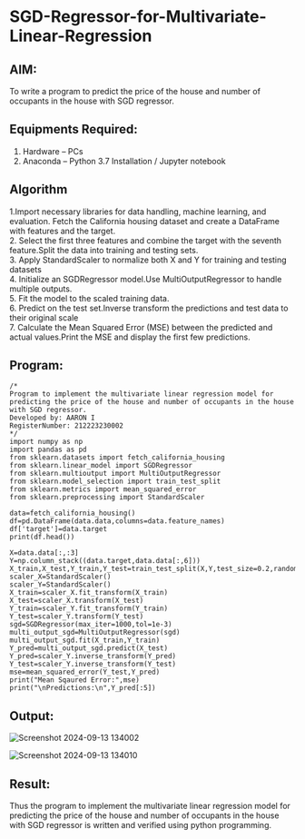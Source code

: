 # SGD-Regressor-for-Multivariate-Linear-Regression

## AIM:
To write a program to predict the price of the house and number of occupants in the house with SGD regressor.

## Equipments Required:
1. Hardware – PCs
2. Anaconda – Python 3.7 Installation / Jupyter notebook

## Algorithm
1.Import necessary libraries for data handling, machine learning, and evaluation. Fetch the California housing dataset and create a DataFrame with features and the target.   
2. Select the first three features  and combine the target with the seventh feature.Split the data into training and testing sets.   
3. Apply StandardScaler to normalize both X and Y for training and testing datasets   
4. Initialize an SGDRegressor model.Use MultiOutputRegressor to handle multiple outputs.   
5. Fit the model to the scaled training data.   
6. Predict on the test set.Inverse transform the predictions and test data to their original scale   
7. Calculate the Mean Squared Error (MSE) between the predicted and actual values.Print the MSE and display the first few predictions.   

## Program:
```
/*
Program to implement the multivariate linear regression model for predicting the price of the house and number of occupants in the house with SGD regressor.
Developed by: AARON I
RegisterNumber: 212223230002 
*/
import numpy as np
import pandas as pd
from sklearn.datasets import fetch_california_housing
from sklearn.linear_model import SGDRegressor
from sklearn.multioutput import MultiOutputRegressor
from sklearn.model_selection import train_test_split
from sklearn.metrics import mean_squared_error
from sklearn.preprocessing import StandardScaler

data=fetch_california_housing()
df=pd.DataFrame(data.data,columns=data.feature_names)
df['target']=data.target
print(df.head())

X=data.data[:,:3]
Y=np.column_stack((data.target,data.data[:,6]))
X_train,X_test,Y_train,Y_test=train_test_split(X,Y,test_size=0.2,random_state=42)
scaler_X=StandardScaler()
scaler_Y=StandardScaler()
X_train=scaler_X.fit_transform(X_train)
X_test=scaler_X.transform(X_test)
Y_train=scaler_Y.fit_transform(Y_train)
Y_test=scaler_Y.transform(Y_test)
sgd=SGDRegressor(max_iter=1000,tol=1e-3)
multi_output_sgd=MultiOutputRegressor(sgd)
multi_output_sgd.fit(X_train,Y_train)
Y_pred=multi_output_sgd.predict(X_test)
Y_pred=scaler_Y.inverse_transform(Y_pred)
Y_test=scaler_Y.inverse_transform(Y_test)
mse=mean_squared_error(Y_test,Y_pred)
print("Mean Sqaured Error:",mse)
print("\nPredictions:\n",Y_pred[:5])
```

## Output:
![Screenshot 2024-09-13 134002](https://github.com/user-attachments/assets/6d8d3430-22e5-431c-af43-0ac53b67c96b)

![Screenshot 2024-09-13 134010](https://github.com/user-attachments/assets/d303784e-eb4b-49d2-8d7e-2a4ba8374659)


## Result:
Thus the program to implement the multivariate linear regression model for predicting the price of the house and number of occupants in the house with SGD regressor is written and verified using python programming.
